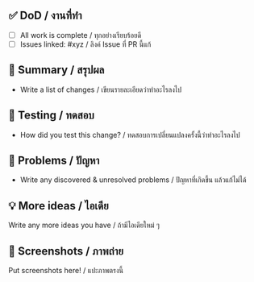 ## ✅ DoD / งานที่ทำ

- [ ] All work is complete / ทุกอย่างเรียบร้อยดี
- [ ] Issues linked: #xyz / ลิงค์ Issue ที่ PR นี้แก้

## 📝 Summary / สรุปผล

- Write a list of changes / เขียนรายละเอียดว่าทำอะไรลงไป

## 💉 Testing / ทดสอบ

- How did you test this change? / ทดสอบการเปลี่ยนแปลงครั้งนี้ว่าทำอะไรลงไป

## 🛑 Problems / ปัญหา

- Write any discovered & unresolved problems / ปัญหาที่เกิดขึ้น แล้วแก้ไม่ได้

## 💡 More ideas / ไอเดีย

Write any more ideas you have / ถ้ามีไอเดียใหม่ ๆ

## 📸 Screenshots / ภาพถ่าย

Put screenshots here! / แปะภาพตรงนี้
